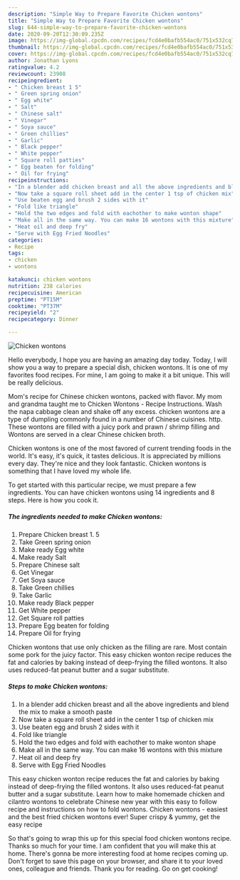 ```yaml
---
description: "Simple Way to Prepare Favorite Chicken wontons"
title: "Simple Way to Prepare Favorite Chicken wontons"
slug: 644-simple-way-to-prepare-favorite-chicken-wontons
date: 2020-09-20T12:30:09.235Z
image: https://img-global.cpcdn.com/recipes/fcd4e0bafb554ac0/751x532cq70/chicken-wontons-recipe-main-photo.jpg
thumbnail: https://img-global.cpcdn.com/recipes/fcd4e0bafb554ac0/751x532cq70/chicken-wontons-recipe-main-photo.jpg
cover: https://img-global.cpcdn.com/recipes/fcd4e0bafb554ac0/751x532cq70/chicken-wontons-recipe-main-photo.jpg
author: Jonathan Lyons
ratingvalue: 4.2
reviewcount: 23908
recipeingredient:
- " Chicken breast 1 5"
- " Green spring onion"
- " Egg white"
- " Salt"
- " Chinese salt"
- " Vinegar"
- " Soya sauce"
- " Green chillies"
- " Garlic"
- " Black pepper"
- " White pepper"
- " Square roll patties"
- " Egg beaten for folding"
- " Oil for frying"
recipeinstructions:
- "In a blender add chicken breast and all the above ingredients and blend the mix to make a smooth paste"
- "Now take a square roll sheet add in the center 1 tsp of chicken mix"
- "Use beaten egg and brush 2 sides with it"
- "Fold like triangle"
- "Hold the two edges and fold with eachother to make wonton shape"
- "Make all in the same way. You can make 16 wontons with this mixture"
- "Heat oil and deep fry"
- "Serve with Egg Fried Noodles"
categories:
- Recipe
tags:
- chicken
- wontons

katakunci: chicken wontons 
nutrition: 238 calories
recipecuisine: American
preptime: "PT15M"
cooktime: "PT37M"
recipeyield: "2"
recipecategory: Dinner

---
```



![Chicken wontons](https://img-global.cpcdn.com/recipes/fcd4e0bafb554ac0/751x532cq70/chicken-wontons-recipe-main-photo.jpg)

Hello everybody, I hope you are having an amazing day today. Today, I will show you a way to prepare a special dish, chicken wontons. It is one of my favorites food recipes. For mine, I am going to make it a bit unique. This will be really delicious.

Mom&#39;s recipe for Chinese chicken wontons, packed with flavor. My mom and grandma taught me to Chicken Wontons - Recipe Instructions. Wash the napa cabbage clean and shake off any excess. chicken wontons are a type of dumpling commonly found in a number of Chinese cuisines. http. These wontons are filled with a juicy pork and prawn / shrimp filling and Wontons are served in a clear Chinese chicken broth.

Chicken wontons is one of the most favored of current trending foods in the world. It's easy, it's quick, it tastes delicious. It is appreciated by millions every day. They're nice and they look fantastic. Chicken wontons is something that I have loved my whole life.


To get started with this particular recipe, we must prepare a few ingredients. You can have chicken wontons using 14 ingredients and 8 steps. Here is how you cook it.

<!--inarticleads1-->

##### The ingredients needed to make Chicken wontons:

1. Prepare  Chicken breast 1. 5
1. Take  Green spring onion
1. Make ready  Egg white
1. Make ready  Salt
1. Prepare  Chinese salt
1. Get  Vinegar
1. Get  Soya sauce
1. Take  Green chillies
1. Take  Garlic
1. Make ready  Black pepper
1. Get  White pepper
1. Get  Square roll patties
1. Prepare  Egg beaten for folding
1. Prepare  Oil for frying


Chicken wontons that use only chicken as the filling are rare. Most contain some pork for the juicy factor. This easy chicken wonton recipe reduces the fat and calories by baking instead of deep-frying the filled wontons. It also uses reduced-fat peanut butter and a sugar substitute. 

<!--inarticleads2-->

##### Steps to make Chicken wontons:

1. In a blender add chicken breast and all the above ingredients and blend the mix to make a smooth paste
1. Now take a square roll sheet add in the center 1 tsp of chicken mix
1. Use beaten egg and brush 2 sides with it
1. Fold like triangle
1. Hold the two edges and fold with eachother to make wonton shape
1. Make all in the same way. You can make 16 wontons with this mixture
1. Heat oil and deep fry
1. Serve with Egg Fried Noodles


This easy chicken wonton recipe reduces the fat and calories by baking instead of deep-frying the filled wontons. It also uses reduced-fat peanut butter and a sugar substitute. Learn how to make homemade chicken and cilantro wontons to celebrate Chinese new year with this easy to follow recipe and instructions on how to fold wontons. Chicken wontons - easiest and the best fried chicken wontons ever! Super crispy &amp; yummy, get the easy recipe 

So that's going to wrap this up for this special food chicken wontons recipe. Thanks so much for your time. I am confident that you will make this at home. There's gonna be more interesting food at home recipes coming up. Don't forget to save this page on your browser, and share it to your loved ones, colleague and friends. Thank you for reading. Go on get cooking!
